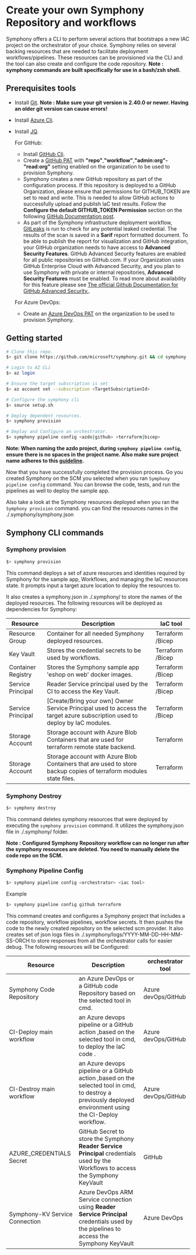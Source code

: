 # Create your own Symphony Repository and workflows

Symphony offers a CLI to perform several actions that bootstraps a new IAC project on the orchestrator of your choice. Symphony relies on several backing resources that are needed to facilitate deployment workflows/pipelines. These resources can be provisioned via the CLI and the tool can also create and configure the code repository.
**Note : symphony commands are built specifically for use in a bash/zsh shell.**

## Prerequisites tools

- Install [Git](https://git-scm.com/book/en/v2/Getting-Started-Installing-Git). **Note : Make sure your git version is 2.40.0 or newer. Having an older git version can cause errors!**
- Install [Azure Cli](https://docs.microsoft.com/cli/azure).
- Install [JQ](https://stedolan.github.io/jq).

  For GitHub:
  - Install [GitHub Cli](https://docs.github.com/en/github-cli/github-cli/about-github-cli).
  - Create a [GitHub PAT](https://docs.github.com/en/enterprise-server@3.4/authentication/keeping-your-account-and-data-secure/creating-a-personal-access-token) with **"repo"**,**"workflow"**,**"admin:org"-"read:org"** setting enabled on the organization to be used to provision Symphony.
  - Symphony creates a new GitHub repository as part of the configuration process. If this repository is deployed to a GitHub Organization, please ensure that permissions for GITHUB_TOKEN are set to read and write.  This is needed to allow GitHub actions to successfully upload and publish IaC test results. Follow the **Configure the default GITHUB_TOKEN Permission** section on the following [GitHub Documentation post](https://docs.github.com/en/repositories/managing-your-repositorys-settings-and-features/enabling-features-for-your-repository/managing-github-actions-settings-for-a-repository#setting-the-permissions-of-the-github_token-for-your-repository).
  - As part of the Symphony infrastructure deployment workflow, [GitLeaks](https://github.com/gitleaks/gitleaks) is run to check for any potential leaked credential. The results of the scan is saved in a **Sarif** report formatted document. To be able to publish the report for visualization and GitHub integration, your GitHub organization needs to have access to  **Advanced Security Features**. GitHub Advanced Security features are enabled for all public repositories on GitHub.com. If your Organization uses GitHub Enterprise Cloud with Advanced Security, and you plan to use Symphony with private or internal repositories, **Advanced Security Features** must be enabled. To read more about availability for this feature please see  [The official Github Documentation for GitHub Advanced Security.](https://docs.github.com/en/get-started/learning-about-github/about-github-advanced-security).

  For Azure DevOps:
  - Create an [Azure DevOps PAT](https://learn.microsoft.com/azure/devops/organizations/accounts/use-personal-access-tokens-to-authenticate?view=azure-devops&tabs=Windows) on the organization to be used to provision Symphony.

## Getting started

```bash
# Clone this repo.
$> git clone https://github.com/microsoft/symphony.git && cd symphony

# Login to AZ CLi 
$> az login

# Ensure the target subscription is set
$> az account set --subscription <TargetSubscriptionId>

# Configure the symphony cli 
$> source setup.sh

# Deploy dependent resources.
$> symphony provision

# Deploy and Configure an orchestrator.
$> symphony pipeline config <azdo|github> <terraform|bicep>
```

**Note: When naming the azdo project, during `symphony pipeline config`, ensure there is no spaces in the project name. Also make sure project name adheres to this [guideline](https://learn.microsoft.com/en-us/azure/devops/organizations/settings/naming-restrictions?view=azure-devops#project-names).**

Now that you have successfully completed the provision process. Go you created Symphony on the SCM you selected when you ran `Symphony pipeline config` command. You can browse the code, tests, and run the pipelines as well to deploy the sample app.

Also take a look at the Symphony resources deployed when you ran the `Symphony provision` command. you can find the resources names in the ./.symphony/symphony.json

## Symphony CLI commands

### Symphony provision

```bash
$> symphony provision
```

This command deploys a set of azure resources and identities required by Symphony for the sample app, Workflows, and managing the IaC resources state. It prompts input a target azure location to deploy the resources to.

It also creates a symphony.json in ./.symphony/ to store the names of the deployed resources.
The following resources will be deployed as dependencies for Symphony:

| Resource           | Description                                                                                         | IaC tool|
| -----------        | --------------------------------------------------------------------------------------------------  | --------|
| Resource Group     | Container for all needed Symphony deployed resources.                                               | Terraform /Bicep|
| Key Vault          | Stores the credential secrets to be used by workflows.                                       | Terraform /Bicep|
| Container Registry | Stores the Symphony sample app 'eshop on web' docker images.                                        | Terraform /Bicep|
| Service Principal  | Reader Service principal used by the CI to access the Key Vault.                                    | Terraform /Bicep|
| Service Principal  | [Create/Bring your own] Owner Service Principal used to access the target azure subscription used to deploy by IaC modules. | Terraform /Bicep|
| Storage Account    | Storage account with Azure Blob Containers that are used for terraform remote state backend.                       | Terraform|
| Storage Account    | Storage account with Azure Blob Containers that are used to store backup copies of terraform modules state files.            | Terraform|

### Symphony Destroy

```bash
$> symphony destroy
```

This command deletes symphony resources that were deployed by executing the `symphony provision` command. It utilizes the symphony.json file in ./.symphony/ folder.

**Note : Configured Symphony Repository workflow can no longer run after the symphony resources are deleted. You need to manually delete the code repo on the SCM.**

### Symphony Pipeline Config

```bash
$> symphony pipeline config <orchestrator> <iac tool>
```

Example

```bash
$> symphony pipeline config github terraform
```

This command creates and configures a Symphony project that includes a code repository, workflow pipelines, workflow secrets. It then pushes the code to the newly created repository on the selected scm provider. It also creates set of json logs files in ./.symphony/logs/YYYY-MM-DD-HH-MM-SS-ORCH to store responses from all the orchestrator calls for easier debug. The following resources will be Configured:

| Resource                      | Description                                                                                         | orchestrator tool   |
| ----------------------------- | --------------------------------------------------------------------------------------------------  | ------------------- |
| Symphony Code Repository      | an Azure DevOps or a GitHub code Repository based on the selected tool in cmd.                      | Azure devOps/GitHub |
| CI-Deploy main workflow       | an Azure devops pipeline or a GitHub action ,based on the selected tool in cmd, to deploy the IaC code .                      | Azure devOps/GitHub |
| CI-Destroy main workflow      | an Azure devops pipeline or a GitHub action ,based on the selected tool in cmd, to destroy a previously deployed environment using the CI-Deploy workflow. | Azure devOps/GitHub |
|AZURE_CREDENTIALS Secret       | GitHub Secret to store the Symphony **Reader Service Principal** credentials used by the Workflows to access the Symphony KeyVault | GitHub |
|Symphony-KV Service Connection | Azure DevOps ARM Service connection using **Reader Service Principal** credentials used by the pipelines to access the Symphony KeyVault | Azure DevOps |
